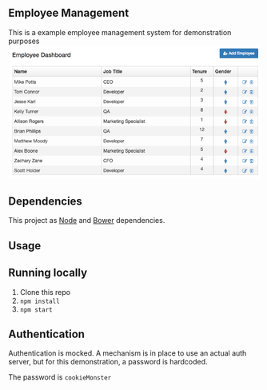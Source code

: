 ## Employee Management
This is a example employee management system for demonstration purposes
![Screenshot](https://github.com/genu/Employee-Management/blob/master/screenshot.png)

## Dependencies
This project as [Node](https://nodejs.org/en/) and [Bower](http://bower.io/) dependencies.
 
## Usage
## Running locally
1. Clone this repo
2. `npm install`
3. `npm start`

## Authentication
Authentication is mocked. A mechanism is in place to use an actual auth server, but for this demonstration, a password is hardcoded.

The password is `cookieMonster`


